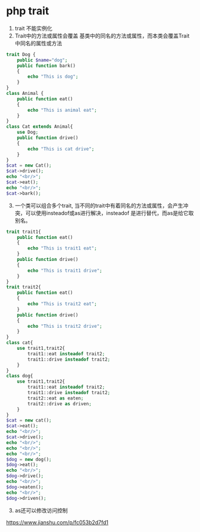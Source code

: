 # php trait

1. trait 不能实例化
2. Trait中的方法或属性会覆盖 基类中的同名的方法或属性，而本类会覆盖Trait中同名的属性或方法

```php
trait Dog { 
    public $name="dog";
    public function bark()
    { 
        echo "This is dog"; 
    } 
} 
class Animal { 
    public function eat()
    { 
        echo "This is animal eat"; 
    } 
} 
class Cat extends Animal{
    use Dog;
    public function drive()
    { 
        echo "This is cat drive"; 
    } 
} 
$cat = new Cat(); 
$cat->drive(); 
echo "<br/>"; 
$cat->eat(); 
echo "<br/>"; 
$cat->bark(); 
```



3. 一个类可以组合多个trait,  当不同的trait中有着同名的方法或属性，会产生冲突，可以使用insteadof或as进行解决，insteadof 是进行替代，而as是给它取别名。

```php
trait trait1{
    public function eat()
    { 
        echo "This is trait1 eat"; 
    }
    public function drive()
    { 
        echo "This is trait1 drive"; 
    } 
} 
trait trait2{
    public function eat()
    { 
        echo "This is trait2 eat"; 
    } 
    public function drive()
    { 
        echo "This is trait2 drive"; 
    } 
} 
class cat{ 
    use trait1,trait2{ 
        trait1::eat insteadof trait2; 
        trait1::drive insteadof trait2; 
    } 
} 
class dog{ 
    use trait1,trait2{ 
        trait1::eat insteadof trait2; 
        trait1::drive insteadof trait2; 
        trait2::eat as eaten; 
        trait2::drive as driven; 
    } 
} 
$cat = new cat(); 
$cat->eat(); 
echo "<br/>"; 
$cat->drive(); 
echo "<br/>"; 
echo "<br/>"; 
echo "<br/>"; 
$dog = new dog(); 
$dog->eat(); 
echo "<br/>"; 
$dog->drive(); 
echo "<br/>"; 
$dog->eaten();
echo "<br/>"; 
$dog->driven(); 
```



3. as还可以修改访问控制

https://www.jianshu.com/p/fc053b2d7fd1